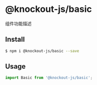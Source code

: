 # @knockout-js/basic

组件功能描述

## Install

```bash
$ npm i @knockout-js/basic --save
```

## Usage

```jsx
import Basic from '@knockout-js/basic';
```
